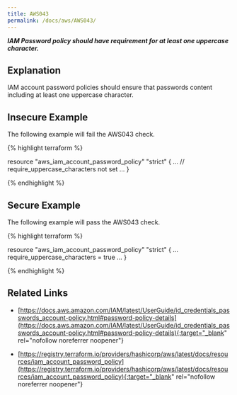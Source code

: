 ```yaml
---
title: AWS043
permalink: /docs/aws/AWS043/
---
```


***IAM Password policy should have requirement for at least one uppercase character.***

## Explanation


IAM account password policies should ensure that passwords content including at least one uppercase character.


## Insecure Example

The following example will fail the AWS043 check.

{% highlight terraform %}

resource "aws_iam_account_password_policy" "strict" {
	...
	// require_uppercase_characters not set
	...
}

{% endhighlight %}

## Secure Example

The following example will pass the AWS043 check.

{% highlight terraform %}

resource "aws_iam_account_password_policy" "strict" {
	...
	require_uppercase_characters = true
	...
}

{% endhighlight %}

## Related Links


- [https://docs.aws.amazon.com/IAM/latest/UserGuide/id_credentials_passwords_account-policy.html#password-policy-details](https://docs.aws.amazon.com/IAM/latest/UserGuide/id_credentials_passwords_account-policy.html#password-policy-details){:target="_blank" rel="nofollow noreferrer noopener"}

- [https://registry.terraform.io/providers/hashicorp/aws/latest/docs/resources/iam_account_password_policy](https://registry.terraform.io/providers/hashicorp/aws/latest/docs/resources/iam_account_password_policy){:target="_blank" rel="nofollow noreferrer noopener"}

